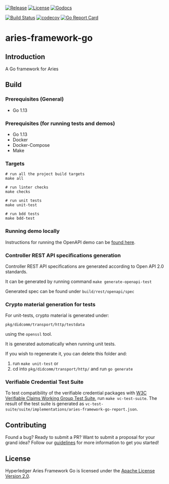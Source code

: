 [![Release](https://img.shields.io/github/release/hyperledger/aries-framework-go.svg?style=flat-square)](https://github.com/hyperledger/aries-framework-go/releases/latest)
[![License](https://img.shields.io/badge/License-Apache%202.0-blue.svg)](https://raw.githubusercontent.com/trustbloc/aries-framework-go/master/LICENSE)
[![Godocs](https://img.shields.io/badge/godoc-reference-blue.svg)](https://godoc.org/github.com/hyperledger/aries-framework-go)

[![Build Status](https://github.com/hyperledger/aries-framework-go/workflows/build/badge.svg)](https://github.com/hyperledger/aries-framework-go/actions)
[![codecov](https://codecov.io/gh/hyperledger/aries-framework-go/branch/master/graph/badge.svg)](https://codecov.io/gh/hyperledger/aries-framework-go)
[![Go Report Card](https://goreportcard.com/badge/github.com/hyperledger/aries-framework-go)](https://goreportcard.com/report/github.com/hyperledger/aries-framework-go)

# aries-framework-go

## Introduction
A Go framework for Aries

## Build
### Prerequisites (General)
- Go 1.13

### Prerequisites (for running tests and demos)
- Go 1.13
- Docker
- Docker-Compose
- Make

### Targets
```
# run all the project build targets
make all

# run linter checks
make checks

# run unit tests
make unit-test

# run bdd tests
make bdd-test
```

### Running demo locally
Instructions for running the OpenAPI demo can be [found here](docs/demo/openapi_demo_instructions.md).

### Controller REST API specifications generation
Controller REST API specifications are generated according to Open API 2.0 standards.

It can be generated by running command `make generate-openapi-test`

Generated spec can be found under 
`build/rest/openapi/spec`

### Crypto material generation for tests
For unit-tests, crypto material is generated under:

`pkg/didcomm/transport/http/testdata`

using the `openssl` tool. 

It is generated automatically when running unit tests. 

If you wish to regenerate it, you can delete this folder and:
1. run `make unit-test`
 or
2. cd into `pkg/didcomm/transport/http/` and run `go generate`

### Verifiable Credential Test Suite
To test compatibility of the verifiable credential packages with 
[W3C Verifiable Claims Working Group Test Suite](https://github.com/w3c/vc-test-suite), run `make vc-test-suite`.
The result of the test suite is generated as `vc-test-suite/suite/implementations/aries-framework-go-report.json`.

## Contributing

Found a bug? Ready to submit a PR? Want to submit a proposal for your grand
idea? Follow our [guidelines](.github/CONTRIBUTING.md) for more information
to get you started!

## License

Hyperledger Aries Framework Go is licensed under the [Apache License Version 2.0](LICENSE).
